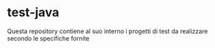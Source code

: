 # test-java
Questa repository contiene al suo interno i progetti di test da realizzare secondo le specifiche fornite
